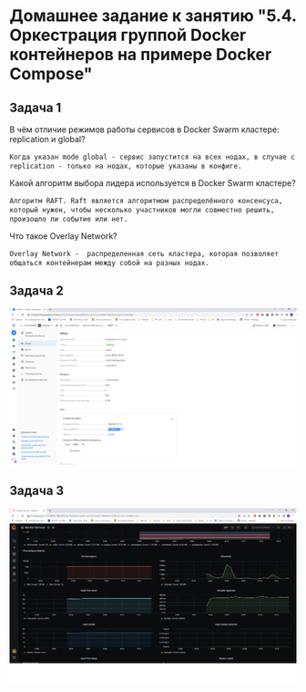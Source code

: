# Домашнее задание к занятию "5.4. Оркестрация группой Docker контейнеров на примере Docker Compose"


## Задача 1
В чём отличие режимов работы сервисов в Docker Swarm кластере: replication и global?
```
Когда указан mode global - сервис запустится на всех нодах, в случае с replication - только на нодах, которые указаны в конфиге.
```
Какой алгоритм выбора лидера используется в Docker Swarm кластере?
```
Алгоритм RAFT. Raft является алгоритмом распределённого консенсуса, который нужен, чтобы несколько участников могли совместно решить, произошло ли событие или нет.
```
Что такое Overlay Network?
```
Overlay Network -  распределенная сеть кластера, которая позволяет общаться контейнерам между собой на разных нодах.
```

## Задача 2

![img.png](screenshots/5.4.2.png)

## Задача 3

![img.png](screenshots/5.4.3.png)